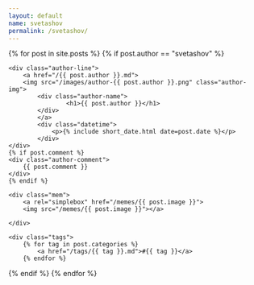 ```yaml
---
layout: default
name: svetashov
permalink: /svetashov/
---
```



<div class="posts">
{% for post in site.posts %}
{% if post.author == "svetashov" %}
 <article class="post">



    <div class="author-line">
    	<a href="/{{ post.author }}.md">
    	<img src="/images/author-{{ post.author }}.png" class="author-img"> 
    		<div class="author-name">
    				<h1>{{ post.author }}</h1>
    		</div>
    		</a>
    		<div class="datetime">
    			<p>{% include short_date.html date=post.date %}</p>
    		</div>
    </div>
    {% if post.comment %}
    <div class="author-comment">
    	{{ post.comment }}
    </div> 
    {% endif %}
    
    <div class="mem">
    	<a rel="simplebox" href="/memes/{{ post.image }}">
		<img src="/memes/{{ post.image }}"></a>

    </div>
    
    <div class="tags">
    	{% for tag in post.categories %}
    		<a href="/tags/{{ tag }}.md">#{{ tag }}</a>
    	{% endfor %}
{% endif %}
{% endfor %}
</div>